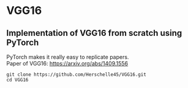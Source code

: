 # VGG16
## Implementation of VGG16 from scratch using PyTorch
PyTorch makes it really easy to replicate papers. </br>Paper of VGG16: https://arxiv.org/abs/1409.1556
```
git clone https://github.com/Herschelle45/VGG16.git
cd VGG16
```
